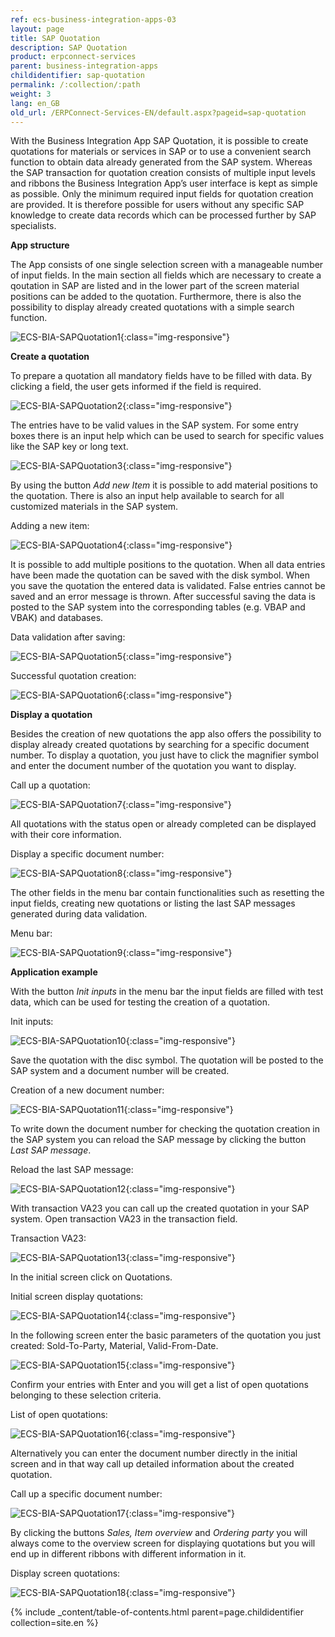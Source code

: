 ```yaml
---
ref: ecs-business-integration-apps-03
layout: page
title: SAP Quotation
description: SAP Quotation
product: erpconnect-services
parent: business-integration-apps
childidentifier: sap-quotation
permalink: /:collection/:path
weight: 3
lang: en_GB
old_url: /ERPConnect-Services-EN/default.aspx?pageid=sap-quotation
---
```


With the Business Integration App SAP Quotation, it is possible to create quotations for materials or services in SAP or to use a convenient search function to obtain data already generated from the SAP system. Whereas the SAP transaction for quotation creation consists of multiple input levels and ribbons the Business Integration App’s user interface is kept as simple as possible. Only the minimum required input fields for quotation creation are provided. It is therefore possible for users without any specific SAP knowledge to create data records which can be processed further by SAP specialists. 


**App structure**

The App consists of one single selection screen with a manageable number of input fields. In the main section all fields which are necessary to create a qoutation in SAP are listed and in the lower part of the screen material positions can be added to the quotation. Furthermore, there is also the possibility to display already created quotations with a simple search function. 

![ECS-BIA-SAPQuotation1](/img/content/ECS-BIA-SAPQuotation1.png){:class="img-responsive"}

**Create a quotation**

To prepare a quotation all mandatory fields have to be filled with data. By clicking a field, the user gets informed if the field is required. 

![ECS-BIA-SAPQuotation2](/img/content/ECS-BIA-SAPQuotation2.png){:class="img-responsive"}

The entries have to be valid values in the SAP system. For some entry boxes there is an input help which can be used to search for specific values like the SAP key or long text.

![ECS-BIA-SAPQuotation3](/img/content/ECS-BIA-SAPQuotation3.png){:class="img-responsive"}

By using the button *Add new Item* it is possible to add material positions to the quotation. There is also an input help available to search for all customized materials in the SAP system.  

Adding a new item:

![ECS-BIA-SAPQuotation4](/img/content/ECS-BIA-SAPQuotation4.png){:class="img-responsive"}

It is possible to add multiple positions to the quotation. When all data entries have been made the quotation can be saved with the disk symbol. When you save the quotation the entered data is validated. False entries cannot be saved and an error message is thrown. After successful saving the data is posted to the SAP system into the corresponding tables (e.g. VBAP and VBAK) and databases.    

Data validation after saving:

![ECS-BIA-SAPQuotation5](/img/content/ECS-BIA-SAPQuotation5.png){:class="img-responsive"}

Successful quotation creation:

![ECS-BIA-SAPQuotation6](/img/content/ECS-BIA-SAPQuotation6.png){:class="img-responsive"}

**Display a quotation**


Besides the creation of new quotations the app also offers the possibility to display already created quotations by searching for a specific document number. To display a quotation, you just have to click the magnifier symbol and enter the document number of the quotation you want to display.  

Call up a quotation:

![ECS-BIA-SAPQuotation7](/img/content/ECS-BIA-SAPQuotation7.png){:class="img-responsive"}

All quotations with the status open or already completed can be displayed with their core information. 

Display a specific document number:

![ECS-BIA-SAPQuotation8](/img/content/ECS-BIA-SAPQuotation8.png){:class="img-responsive"}

The other fields in the menu bar contain functionalities such as resetting the input fields, creating new quotations or listing the last SAP messages generated during data validation. 

Menu bar:

![ECS-BIA-SAPQuotation9](/img/content/ECS-BIA-SAPQuotation9.png){:class="img-responsive"}

**Application example**


With the button *Init inputs* in the menu bar the input fields are filled with test data, which can be used for testing the creation of a quotation.  

Init inputs:

![ECS-BIA-SAPQuotation10](/img/content/ECS-BIA-SAPQuotation10.png){:class="img-responsive"}

Save the quotation with the disc symbol. The quotation will be posted to the SAP system and a document number will be created. 

Creation of a new document number:

![ECS-BIA-SAPQuotation11](/img/content/ECS-BIA-SAPQuotation11.png){:class="img-responsive"}

To write down the document number for checking the quotation creation in the SAP system you can reload the SAP message by clicking the button *Last SAP message*. 

Reload the last SAP message:

![ECS-BIA-SAPQuotation12](/img/content/ECS-BIA-SAPQuotation12.png){:class="img-responsive"}

With transaction VA23 you can call up the created quotation in your SAP system. Open transaction VA23 in the transaction field.

Transaction VA23:


![ECS-BIA-SAPQuotation13](/img/content/ECS-BIA-SAPQuotation13.png){:class="img-responsive"}

In the initial screen click on Quotations.

Initial screen display quotations:

![ECS-BIA-SAPQuotation14](/img/content/ECS-BIA-SAPQuotation14.png){:class="img-responsive"}

In the following screen enter the basic parameters of the quotation you just created: Sold-To-Party, Material, Valid-From-Date. 

![ECS-BIA-SAPQuotation15](/img/content/ECS-BIA-SAPQuotation15.png){:class="img-responsive"}

Confirm your entries with Enter and you will get a list of open quotations belonging to these selection criteria. 

List of open quotations:

![ECS-BIA-SAPQuotation16](/img/content/ECS-BIA-SAPQuotation16.png){:class="img-responsive"}

Alternatively you can enter the document number directly in the initial screen and in that way call up detailed information about the created quotation. 

Call up a specific document number:

![ECS-BIA-SAPQuotation17](/img/content/ECS-BIA-SAPQuotation17.png){:class="img-responsive"}

By clicking the buttons *Sales, Item overview* and *Ordering party* you will always come to the overview screen for displaying quotations but you will end up in different ribbons with different information in it.

Display screen quotations:

![ECS-BIA-SAPQuotation18](/img/content/ECS-BIA-SAPQuotation18.png){:class="img-responsive"}

{% include _content/table-of-contents.html parent=page.childidentifier collection=site.en %}